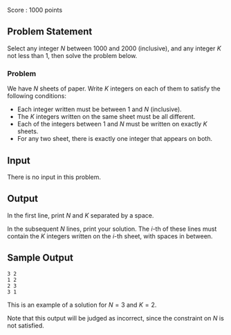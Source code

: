 Score : $1000$ points

## Problem Statement

Select any integer $N$ between $1000$ and $2000$ (inclusive), and any integer $K$ not less than $1$, then solve the problem below.

### Problem

We have $N$ sheets of paper.
Write $K$ integers on each of them to satisfy the following conditions:

- Each integer written must be between $1$ and $N$ (inclusive).
- The $K$ integers written on the same sheet must be all different.
- Each of the integers between $1$ and $N$ must be written on exactly $K$ sheets.
- For any two sheet, there is exactly one integer that appears on both.

## Input

There is no input in this problem.

## Output

In the first line, print $N$ and $K$ separated by a space.

In the subsequent $N$ lines, print your solution.
The $i$-th of these lines must contain the $K$ integers written on the $i$-th sheet, with spaces in between.

## Sample Output

```plain
3 2
1 2
2 3
3 1
```

This is an example of a solution for $N = 3$ and $K = 2$.

Note that this output will be judged as incorrect, since the constraint on $N$ is not satisfied.